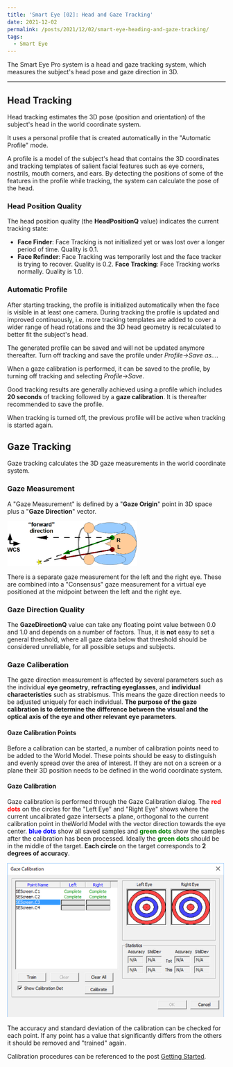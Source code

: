 ```yaml
---
title: 'Smart Eye [02]: Head and Gaze Tracking'
date: 2021-12-02
permalink: /posts/2021/12/02/smart-eye-heading-and-gaze-tracking/
tags:
  - Smart Eye
---
```


The Smart Eye Pro system is a head and gaze tracking system, which measures the subject's head pose and gaze direction in 3D. 

---
## Head Tracking

Head tracking estimates the 3D pose (position and orientation) of the subject's head in the world coordinate system.

It uses a personal profile that is created automatically in the "Automatic Profile" mode.

A profile is a model of the subject's head that contains the 3D coordinates and tracking templates of salient facial features such as eye corners, nostrils, mouth corners, and ears. By detecting the positions of some of the features in the profile while tracking, the system can calculate the pose of the head.

### Head Position Quality
The head position quality (the __HeadPositionQ__ value) indicates the current tracking state:
- __Face Finder__: Face Tracking is not initialized yet or was lost over a longer period of time. Quality is 0.1.
- __Face Refinder__: Face Tracking was temporarily lost and the face tracker is trying to recover. Quality is 0.2.
__Face Tracking__: Face Tracking works normally. Quality is 1.0.

### Automatic Profile
After starting tracking, the profile is initialized automatically when the face is visible in at least one camera. During tracking the profile is updated and improved continuously, i.e. more tracking templates are added to cover a wider range of head rotations and the 3D head geometry is recalculated to better fit the subject's head.

The generated profile can be saved and will not be updated anymore thereafter. Turn off tracking and save the profile under _Profile->Save as...._

When a gaze calibration is performed, it can be saved to the profile, by turning off tracking and selecting _Profile->Save_.

Good tracking results are generally achieved using a profile which includes __20 seconds__ of tracking followed by a __gaze calibration__. It is thereafter recommended to save the profile.

When tracking is turned off, the previous profile will be active when tracking is started again.

## Gaze Tracking
Gaze tracking calculates the 3D gaze measurements in the world coordinate system.

### Gaze Measurement
A "Gaze Measurement" is defined by a "__Gaze Origin__" point in 3D space plus a "__Gaze Direction__" vector.

<img src="/images/gazeM.png" alt="drawing" width="300"/>

There is a separate gaze measurement for the left and the right eye. These are combined into a "Consensus" gaze measurement for a virtual eye positioned at the midpoint between the left and the right eye.

### Gaze Direction Quality
The __GazeDirectionQ__ value can take any floating point value between 0.0 and 1.0 and depends on a number of factors. Thus, it is __not__ easy to set a general threshold, where all gaze data below that threshold should be considered unreliable, for all possible setups and subjects.

### Gaze Caliberation
The gaze direction measurement is affected by several parameters such as the individual __eye geometry__, __refracting eyeglasses__, and __individual characteristics__ such as strabismus. This means the gaze direction needs to be adjusted uniquely for each individual. __The purpose of the gaze calibration is to determine the difference between the visual and the optical axis of the eye and other relevant eye parameters__.

#### Gaze Calibration Points
Before a calibration can be started, a number of calibration points need to be added to the World Model. These points should be easy to distinguish and evenly spread over the area of interest. If they are not on a screen or a plane their 3D position needs to be defined in the world coordinate system. 

#### Gaze Calibration
Gaze calibration is performed through the Gaze Calibration dialog. The <span style="color:red">__red dots__</span> on the circles for the "Left Eye" and "Right Eye" shows where the current uncalibrated gaze intersects a plane, orthogonal to the current calibration point in theWorld Model with the vector direction towards
the eye center. <span style="color:blue">__blue dots__</span> show all saved samples and <span style="color:green">__green dots__</span> show the samples after the calibration has been processed. Ideally the <span style="color:green">__green dots__</span> should be in the middle of the target. __Each circle__ on the target corresponds to __2 degrees of accuracy__.

<img src="/images/gaze.png" alt="drawing" width="500"/>

The accuracy and standard deviation of the calibration can be checked for each point. If any point has a value that significantly differs from the others it should be removed and "trained" again. 

Calibration procedures can be referenced to the post [Getting Started](https://c-huang-tty.github.io/posts/2021/12/01/smart-eye-getting-started/).




